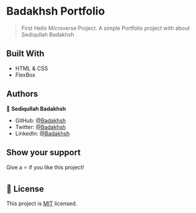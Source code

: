 # Badakhsh Portfolio

> First Hello Microverse Project.
A simple Portfolio project with about Sediqullah Badakhsh


## Built With

- HTML & CSS
- FlexBox



## Authors

👤 **Sediqullah Badakhsh**

- GitHub: [@Badakhsh](https://github.com/sediqullahbadakhsh)
- Twitter: [@Badakhsh](https://twitter.com/sediqullah6)
- LinkedIn: [@Badakhsh](https://linkedin.com/in/sediqullah-badakhsh-999053a8)

## Show your support

Give a ⭐️ if you like this project!

## 📝 License

This project is [MIT](./MIT.md) licensed.
